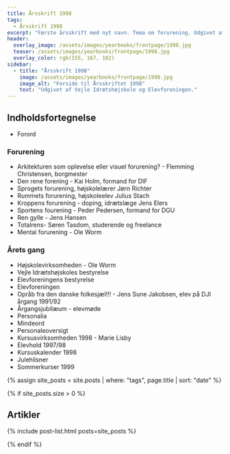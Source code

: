 ```yaml
---
title: Årsskrift 1998
tags:
  - Årsskrift 1998
excerpt: "Første årsskrift med nyt navn. Tema om forurening. Udgivet af Elevforeningen og Vejle Idrætshøjskole."
header:
  overlay_image: /assets/images/yearbooks/frontpage/1998.jpg
  teaser: /assets/images/yearbooks/frontpage/1998.jpg
  overlay_color: rgb(155, 167, 102)
sidebar:
  - title: "Årsskrift 1998"
    image: /assets/images/yearbooks/frontpage/1998.jpg
    image_alt: "Forside til Årsskriftet 1998"
    text: "Udgivet af Vejle Idrætshøjskole og Elevforeningen."
---
```


## Indholdsfortegnelse

- Forord

### Forurening

- Arkitekturen som oplevelse eller visuel forurening? - Flemming Christensen, borgmester
- Den rene forening - Kai Holm, formand for DIF
- Sprogets forurening, højskolelærer Jørn Richter
- Rummets forurening, højskoleelev Julius Stach
- Kroppens forurening - doping, idrætslæge Jens Elers
- Sportens fourening - Peder Pedersen, formand for DGU
- Ren gylle - Jens Hansen
- Totalrens- Søren Tasdom, studerende og freelance
- Mental forurening - Ole Worm

### Årets gang

- Højskolevirksomheden - Ole Worm
- Vejle Idrætshøjskoles bestyrelse
- Elevforeningens bestyrelse
- Elevforeningen
- Opråb fra den danske folkesjæl!!! - Jens Sune Jakobsen, elev på DJI årgang 1991/92
- Årgangsjubilæum - elevmøde
- Personalia
- Mindeord
- Personaleoversigt
- Kursusvirksomheden 1998 - Marie Lisby
- Elevhold 1997/98
- Kursuskalender 1998
- Julehilsner
- Sommerkurser 1999

{% assign site_posts = site.posts | where: "tags", page.title | sort: "date" %}

{% if site_posts.size > 0 %}

## Artikler

{% include post-list.html posts=site_posts %}

{% endif %}
